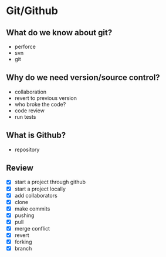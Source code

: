 # Git/Github

## What do we know about git?

- perforce
- svn
- git

## Why do we need version/source control?

- collaboration
- revert to previous version
- who broke the code?
- code review
- run tests

## What is Github?

- repository

## Review

- [x] start a project through github
- [x] start a project locally
- [x] add collaborators
- [x] clone
- [x] make commits
- [x] pushing
- [x] pull
- [x] merge conflict
- [x] revert
- [x] forking
- [x] branch
